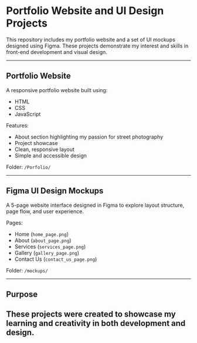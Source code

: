 # Portfolio Website and UI Design Projects

This repository includes my portfolio website and a set of UI mockups designed using Figma. These projects demonstrate my interest and skills in front-end development and visual design.

---

## Portfolio Website

A responsive portfolio website built using:

- HTML
- CSS
- JavaScript

Features:
- About section highlighting my passion for street photography
- Project showcase
- Clean, responsive layout
- Simple and accessible design


Folder: `/Porfolio/` 

---

## Figma UI Design Mockups

A 5-page website interface designed in Figma to explore layout structure, page flow, and user experience.

Pages:
- Home (`home_page.png`)
- About (`about_page.png`)
- Services (`services_page.png`)
- Gallery (`gallery_page.png`)
- Contact Us (`contact_us_page.png`)

Folder: `/mockups/`

---

## Purpose

These projects were created to showcase my learning and creativity in both development and design.
---

